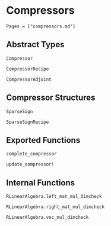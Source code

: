 # Compressors 
```@contents
Pages = ["compressors.md"]
```

## Abstract Types
```@docs
Compressor

CompressorRecipe

CompressorAdjoint
```

## Compressor Structures
```@docs
SparseSign

SparseSignRecipe

```

## Exported  Functions
```@docs
complete_compressor

update_compressor!
```

## Internal Functions
```@docs
RLinearAlgebra.left_mat_mul_dimcheck

RLinearAlgebra.right_mat_mul_dimcheck

RLinearAlgebra.vec_mul_dimcheck
```
